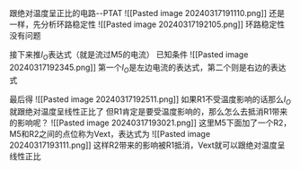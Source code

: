 跟绝对温度呈正比的电路--PTAT
![[Pasted image 20240317191110.png]]
还是一样，先分析环路稳定性
![[Pasted image 20240317192105.png]]
环路稳定性没有问题


接下来推$I_{O}$表达式（就是流过M5的电流）
已知条件
![[Pasted image 20240317192345.png]]
第一个$I_{O}$是左边电流的表达式，第二个则是右边的表达式

最后得
![[Pasted image 20240317192511.png]]
如果R1不受温度影响的话那么$I_{O}$就跟绝对温度呈线性正比了
但R1肯定是要受温度影响的，那么怎么去抵消R1带来的影响呢？
![[Pasted image 20240317193021.png]]
这里M5下面加了一个R2，M5和R2之间的点位称为Vext，表达式为
![[Pasted image 20240317193111.png]]
这样R2带来的影响被R1抵消，Vext就可以跟绝对温度呈线性正比

